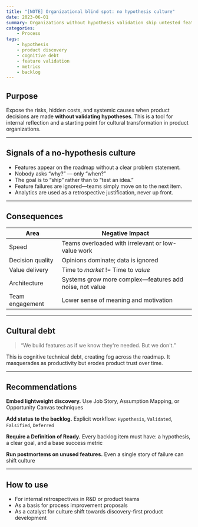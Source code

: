 ```yaml
---
title: "[NOTE] Organizational blind spot: no hypothesis culture"
date: 2023-06-01
summary: Organizations without hypothesis validation ship untested features, prioritize speed over value, and accumulate cognitive debt, undermining product quality and team motivation.
categories:
    - Process
tags:
    - hypothesis
    - product discovery
    - cognitive debt
    - feature validation
    - metrics
    - backlog
---
```


## Purpose

Expose the risks, hidden costs, and systemic causes when product decisions are made **without validating hypotheses**. 
This is a tool for internal reflection and a starting point for cultural transformation in product organizations.

---

## Signals of a no-hypothesis culture

- Features appear on the roadmap without a clear problem statement.
- Nobody asks “why?” — only “when?”
- The goal is to “ship” rather than to “test an idea.”
- Feature failures are ignored—teams simply move on to the next item.
- Analytics are used as a retrospective justification, never up front.

---

## Consequences

| Area              | Negative Impact                                            |
|-------------------|------------------------------------------------------------|
| Speed             | Teams overloaded with irrelevant or low-value work         |
| Decision quality  | Opinions dominate; data is ignored                         |
| Value delivery    | Time to *market* != Time to *value*                        |
| Architecture      | Systems grow more complex—features add noise, not value    |
| Team engagement   | Lower sense of meaning and motivation                      |

---

## Cultural debt

> “We build features as if we know they're needed. But we don't.”

This is cognitive technical debt, creating fog across the roadmap. It masquerades as productivity but erodes product trust over time.

---

## Recommendations

**Embed lightweight discovery.**
Use Job Story, Assumption Mapping, or Opportunity Canvas techniques

**Add status to the backlog.**
Explicit workflow: `Hypothesis`, `Validated`, `Falsified`, `Deferred`

**Require a Definition of Ready.**
Every backlog item must have: a hypothesis, a clear goal, and a base success metric

**Run postmortems on unused features.**
Even a single story of failure can shift culture

---

## How to use

- For internal retrospectives in R&D or product teams
- As a basis for process improvement proposals
- As a catalyst for culture shift towards discovery-first product development
